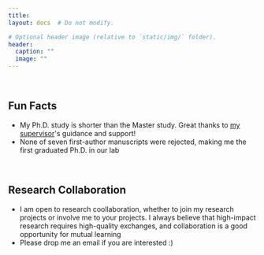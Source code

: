 ```yaml
---
title:
layout: docs  # Do not modify.

# Optional header image (relative to `static/img/` folder).
header:
  caption: ""
  image: ""
---
```


<br>
<h2><b>Fun Facts</b></h2>
<ul>
<li>My Ph.D. study is shorter than the Master study. Great thanks to <a href="https://www.ee.cuhk.edu.hk/~yxyuan/people/people.htm">my supervisor</a>'s guidance and support!</li>
<li>None of seven first-author manuscripts were rejected, making me the first graduated Ph.D. in our lab</li>
</ul>

<br>
<h2><b>Research Collaboration</b></h2>
<ul>
<li>I am open to research coollaboration, whether to join my research projects or involve me to your projects. I always believe that high-impact research requires high-quality exchanges, and collaboration is a good opportunity for mutual learning</li>
<li>Please drop me an email if you are interested :)</li>
</ul>
